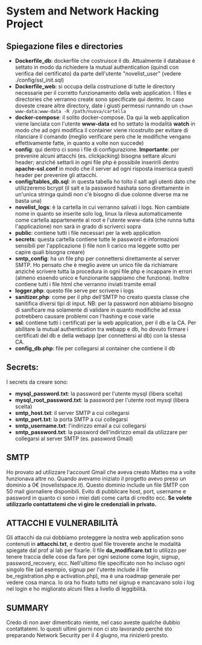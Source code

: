 # System and Network Hacking Project

## Spiegazione files e directories
- **Dockerfile_db**: dockerfile che costruisce il db. Attualmente il database è settato in modo da richiedere la mutual authentication (quindi con verifica del certificato) da parte dell'utente "novelist_user" (vedere ./config/ssl_init.sql)
- **Dockerfile_web**: si occupa della costruzione di tutte le directory necessarie per il corretto funzionamento della web application. I files e directories che verranno create sono specificate qui dentro. In caso doveste creare altre directory, date i giusti permessi runnando un `chown www-data:www-data -R /path/nuova/cartella`
- **docker-compose**: il solito docker-compose. Da qui la web application viene lanciata con l'utente **www-data** ed ho settato la modalità **watch** in modo che ad ogni modifica il container viene ricostruito per evitare di rilanciare il comando (meglio verificare però che le modifiche vengano effettivamente fatte, in quanto a volte non succede)
- **config**: qui dentro ci sono i file di configurazione. **Importante**: per prevenire alcuni attacchi (es. clickjacking) bisogna settare alcuni header; anziché settarli in ogni file php è possibile inseririli dentro **apache-ssl.conf** in modo che il server ad ogni risposta inserisca questi header per prevenire gli attacchi.
- **config/tables_db.sql**: in questa tabella ho tolto il salt agli utenti dato che utilizzeremo bcrypt (il salt e la password hashata sono direttamente in un'unica stringa quindi non c'è bisogno di due colonne diverse ma ne basta una)
- **novelist_logs**: è la cartella in cui verranno salvati i logs. Non cambiate nome in quanto se inserite solo log, linux la rileva automaticamente come cartella appartenente al root e l'utente www-data (che runna tutta l'applicazione) non sarà in grado di scriverci sopra
- **public**: contiene tutti i file necessari per la web application
- **secrets**: questa cartella contiene tutte le password e informazioni sensibili per l'applicazione (i file non li carico ma leggete sotto per capire quali bisogna creare)
- **smtp_config**: ha un file php per connettersi direttamente al server SMTP. Ho pensato che è meglio avere un unico file da richiamare anziché scrivere tutta la procedura in ogni file php e incappare in errori (almeno essendo unico e funzionante sappiamo che funziona). Inoltre contiene tutti i file html che verranno inviati tramite email
- **logger.php**: questo file serve per scrivere i logs
- **sanitizer.php**: come per il php dell'SMTP ho creato questa classe che sanitifica diversi tipi di input. NB: per la password non abbiamo bisogno di sanificare ma solamente di validare in quanto modifiche ad essa potrebbero causare problemi con l'hashing e cose varie
- **ssl**: contiene tutti i certificati per la web application, per il db e la CA. Per abilitare la mutual authentication tra webapp e db, ho dovuto firmare i certificati del db e della webapp (per connettersi al db) con la stessa CA.
- **config_db.php**: file per collegarsi al container che contiene il db

## Secrets:
I secrets da creare sono:
- **mysql_password.txt**: la password per l'utente mysql (libera scelta)
- **mysql_root_password.txt**: la password per l'utente root mysql (libera scelta)
- **smtp_host.txt**: il server SMTP a cui collegarsi
- **smtp_port.txt**: la porta SMTP a cui collegarsi
- **smtp_username.txt**: l'indirizzo email a cui collegarsi
- **smtp_password.txt**: la password dell'indirizzo email da utilizzare per collegarsi al server SMTP (es. password Gmail)

## SMTP
Ho provato ad utilizzare l'account Gmail che aveva creato Matteo ma a volte funzionava altre no. Quando avevamo iniziato il progetto avevo preso un dominio a 0€ (novelistspace.it). Questo dominio include un file SMTP con 50 mail giornaliere disponibili. Evito di pubblicare host, port, username e password in quanto ci sono i miei dati come carta di credito ecc. 
**Se volete utilizzarlo contattatemi che vi giro le credenziali in privato.**

## ATTACCHI E VULNERABILITÀ
Gli attacchi da cui dobbiamo proteggere la nostra web application sono contenuti in **attacchi.txt**, e dentro quel file troverete anche le modalità spiegate dal prof al lab per fixarle. Il file **da_modificare.txt** lo utilizzo per tenere traccia delle cose da fare per ogni sezione come login, signup, password_recovery, ecc. Nell'ultimo file specificato non ho incluso ogni singolo file (ad esempio, signup per l'utente include il file be_registration.php e activation.php), ma è una roadmap generale per vedere cosa manca. Io ora ho fixato tutto nel signup e mancavano solo i log nel login e ho migliorato alcuni files a livello di leggibilità.

## SUMMARY
Credo di non aver dimenticato niente, nel caso aveste qualche dubbio contattatemi. Io questi ultimi giorni non ci sto lavorando perchè sto preparando Network Security per il 4 giugno, ma rinizierò presto.